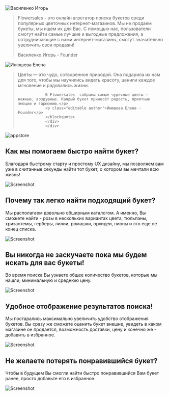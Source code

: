 ---
---

<section class="testimonial">
<div class="container flex">
		<div class="testimonial-block">
			<div class="square-image editable"><img src="{{ site.baseurl }}/images/igor.png" alt="Василенко Игорь"></div>
			<blockquote>
				<p class="editable">Flowersales - это онлайн агрегатор поиска букетов среди популярных цветочных интернет-магазинов. Мы не продаем букеты, мы ищем их для Вас. С помощью нас, пользователи смогут найти самые лучшие и выгодные предложения, а сотрудничающие с нами интернет-магазины, смогут значительно увеличить свои продажи!</p>
				<p class="editable author">Василенко Игорь - Founder</p>
			</blockquote>
		</div>
	</div>
	<div class="container flex">
		<div class="testimonial-block">
			<div class="square-image editable"><img src="{{ site.baseurl }}/images/elena.png" alt="Инюшева Елена"></div>
				<blockquote>
				<p class="editable">Цветы — это чудо, сотворенное природой. Она подарила их нам для того, чтобы мы научились видеть красоту, ценили каждое мгновение и радовались жизни.

				В Flowersales  собраны самые чудесные цветы — нежные, воздушные. Каждый букет принесёт радость, приятные эмоции и гармонию.</p>
				<p class="editable author">Инюшева Елена - Founder</p>
				</blockquote>		
				</div>
				</div>
</section>
<section>
<div class="image">
	<img src="{{ site.baseurl }}/images/appstore.png" alt="appstore"/>
</div>
</section>
<div class="content">
	<section>
		<div class="container flex">
			<div class="text editable">
				<h2>Как мы помогаем <strong>быстро</strong> найти букет?</h2>
				<p>Благодаря быстрому старту и простому UX дизайну, мы позволяем вам уже в считанные секунды найти тот букет, о котором вы мечтали всю жизнь!</p>
			</div>
			<div class="image">
				<img src="{{ site.baseurl }}/images/Screenshot1.png" alt="Screenshot"/>
			</div>
		</div>
	</section>
	<section>
		<div class="container flex">
			<div class="text editable">
				<h2>Почему так <strong>легко</strong> найти подходящий букет?</h2>
				<p>Мы располагаем довольно обширным каталогом. А именно, Вы сможете найти - розы в нескольких вариантах цвета, тюльпаны, хризантемы, герберы, лилии, ромашки, орхидеи, пионы и это еще не конец списка.</p>
			</div>
			<div class="image">
				<img src="{{ site.baseurl }}/images/Screenshot2.png" alt="Screenshot"/>
			</div>
		</div>
	</section>
	<section>
		<div class="container flex">
			<div class="text editable">
				<h2>Вы <strong>никогда не заскучаете</strong> пока мы будем искать для вас букеты!</h2>
				<p>Во время поиска Вы узнаете общее количество букетов, которые мы нашли, минимальную и среднюю цену.</p>
			</div>
			<div class="image">
				<img src="{{ site.baseurl }}/images/Screenshot3.png" alt="Screenshot"/>
			</div>
		</div>
	</section>
	<section>
		<div class="container flex">
			<div class="text editable">
				<h2><strong>Удобное</strong> отображение результатов поиска!</h2>
				<p>Мы постарались максимально увеличить удобство отображения букетов. Вы сразу же сможете оценить букет внешне, увидеть в каком магазине он продается, возможность доставки, цену и конечно же - добавить в избранное.</p>
			</div>
			<div class="image">
				<img src="{{ site.baseurl }}/images/Screenshot4.png" alt="Screenshot"/>
			</div>
		</div>
	</section>
	<section>
		<div class="container flex">
			<div class="text editable">
				<h2>Не желаете <strong>потерять</strong> понравившийся букет?</h2>
				<p>Чтобы в будущем Вы смогли найти быстро понравившийся Вам букет ранее, просто добавьте его в избранное.</p>
			</div>
			<div class="image">
				<img src="{{ site.baseurl }}/images/Screenshot5.png" alt="Screenshot"/>
			</div>
		</div>
	</section>

